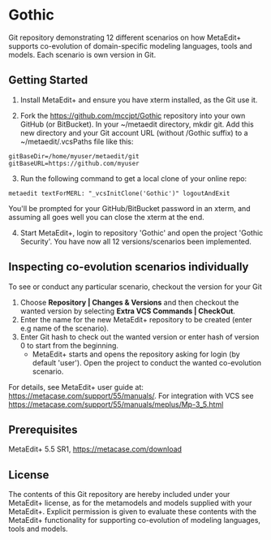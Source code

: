 # Gothic
Git repository demonstrating 12 different scenarios on how MetaEdit+ supports co-evolution of domain-specific modeling languages, tools and models. Each scenario is own version in Git. 

## Getting Started

1. Install MetaEdit+ and ensure you have xterm installed, as the Git use it. 

2. Fork the https://github.com/mccjpt/Gothic repository into your own GitHub (or BitBucket). In your ~/metaedit directory, mkdir git. Add this new directory and your Git account URL (without /Gothic suffix) to a ~/metaedit/.vcsPaths file like this:
```
gitBaseDir=/home/myuser/metaedit/git
gitBaseURL=https://github.com/myuser
```
3. Run the following command to get a local clone of your online repo:
```
metaedit textForMERL: "_vcsInitClone('Gothic')" logoutAndExit
```
   You'll be prompted for your GitHub/BitBucket password in an xterm, and assuming all goes well you can close the xterm at the end.

4. Start MetaEdit+, login to repository 'Gothic' and open the project 'Gothic Security'. 
   You have now all 12 versions/scenarios been implemented. 

## Inspecting co-evolution scenarios individually
To see or conduct any particular scenario, checkout the version for your Git
1. Choose **Repository | Changes & Versions** and then checkout the wanted version by selecting **Extra VCS Commands | CheckOut**. 
2. Enter the name for the new MetaEdit+ repository to be created (enter e.g name of the scenario). 
3. Enter Git hash to check out the wanted version or enter hash of version 0 to start from the beginning.
   - MetaEdit+ starts and opens the repository asking for login (by default 'user'). Open the project to conduct the wanted co-evolution scenario.

For details, see MetaEdit+ user guide at: https://metacase.com/support/55/manuals/. For integration with VCS see https://metacase.com/support/55/manuals/meplus/Mp-3_5.html

## Prerequisites
MetaEdit+ 5.5 SR1, https://metacase.com/download

## License
The contents of this Git repository are hereby included under your MetaEdit+ license, as for the metamodels and models supplied with your MetaEdit+. Explicit permission is given to evaluate these contents with the MetaEdit+ functionality for supporting co-evolution of modeling languages, tools and models. 
